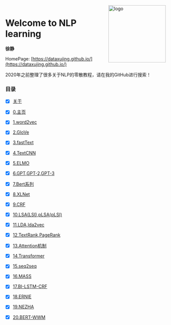 <img src="_media/icon.svg" align="right" alt="logo" height="180" width="180" />

# Welcome to NLP learning

**徐静**

HomePage: [https://dataxujing.github.io/](https://dataxujing.github.io/)

2020年之前整理了很多关于NLP的零散教程，请在我的GitHub进行搜索！

<!-- <div align=center>
<img src="./zh-cn/img/index/cnn_hist.png" />
</div> -->


### 目录

* [x] [关于](zh-cn/about)
* [x] [0.主页](zh-cn/index)
* [x] [1.word2vec](zh-cn/01_word2vec.md)
* [x] [2.GloVe](zh-cn/02_GloVe.md)
* [x] [3.fastText](zh-cn/03_fastText.md)
* [x] [4.TextCNN](zh-cn/04_TextCNN.md)
* [x] [5.ELMO](zh-cn/05_EMLO.md)
* [x] [6.GPT,GPT-2,GPT-3](zh-cn/06_GPT.md)
* [x] [7.Bert系列](zh-cn/07_Bert.md)
* [x] [8.XLNet](zh-cn/08_XLNet.md)
* [x] [9.CRF](zh-cn/09_CRF.md)
* [x] [10.LSA(LSI),pLSA(pLSI)](zh-cn/10_LSA.md)
* [x] [11.LDA,lda2vec](zh-cn/11_LDA.md)
* [x] [12.TextRank,PageRank](zh-cn/12_pangerank.md)
* [x] [13.Attention机制](zh-cn/13_Attention.md)
* [x] [14.Transformer](zh-cn/14_Transformer.md)
* [x] [15.seq2seq](zh-cn/15_seq2seq.md)
* [x] [16.MASS](zh-cn/16_MASS.md)
* [x] [17.BI-LSTM-CRF](zh-cn/17_BILSTM-CRF.md)
* [x] [18.ERNIE](zh-cn/18_ernie.md)
* [x] [19.NEZHA](zh-cn/19_nezha.md)
* [x] [20.BERT-WWM](zh-cn/20_bert_wwm.md)



